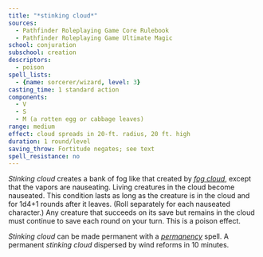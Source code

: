 ```yaml
---
title: "*stinking cloud*"
sources:
  - Pathfinder Roleplaying Game Core Rulebook
  - Pathfinder Roleplaying Game Ultimate Magic
school: conjuration
subschool: creation
descriptors:
  - poison
spell_lists:
  - {name: sorcerer/wizard, level: 3}
casting_time: 1 standard action
components:
  - V
  - S
  - M (a rotten egg or cabbage leaves)
range: medium
effect: cloud spreads in 20-ft. radius, 20 ft. high
duration: 1 round/level
saving_throw: Fortitude negates; see text
spell_resistance: no
---
```


*Stinking cloud* creates a bank of fog like that created by [*fog cloud*](/spells/fog-cloud/), except that the vapors are nauseating. Living creatures in the cloud become nauseated. This condition lasts as long as the creature is in the cloud and for 1d4+1 rounds after it leaves. (Roll separately for each nauseated character.) Any creature that succeeds on its save but remains in the cloud must continue to save each round on your turn. This is a poison effect.

*Stinking cloud* can be made permanent with a [*permanency*](/spells/permanency/) spell. A permanent *stinking cloud* dispersed by wind reforms in 10 minutes.

